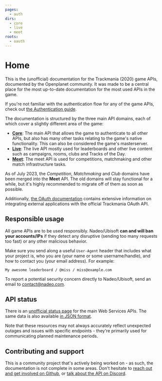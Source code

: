 ```yaml
---
pages:
  - auth
dirs:
  - core
  - live
  - meet
roots:
  - oauth
---
```


# Home

This is the (unofficial) documentation for the Trackmania (2020) game APIs, documented by the Openplanet community. It was made to be a central place for the most up-to-date documentation for the most used APIs in the game.

If you're not familiar with the authentication flow for any of the game APIs, check out [the Authentication guide](/auth).

The documentation is structured by the three main API domains, each of which cover a slightly different area of the game:

- [**Core**](/core): The main API that allows the game to authenticate to all other APIs, but also has many other tasks relating to the game's native functionality. This can also be considered the game's masterserver.
- [**Live**](/live): The live API mostly used for leaderboards and other live content such as campaigns, rooms, clubs and Tracks of the Day.
- [**Meet**](/meet): The meet API is used for competitions, matchmaking and other match infrastructure tasks.

As of July 2023, the _Competition_, _Matchmaking_ and _Club_ domains have been merged into the **Meet** API. The old domains will stay functional for a while, but it's highly recommended to migrate off of them as soon as possible.

Additionally, [the OAuth documentation](/oauth/summary) contains extensive information on integrating external applications with the official Trackmania OAuth API.

## Responsible usage

All game APIs are to be used responsibly. Nadeo/Ubisoft **can and will ban your accounts/IPs** if they detect any disruptive (sending too many requests too fast) or any other malicious behavior.

Make sure you send along a useful `User-Agent` header that includes what your project is, who you are (your name or some username/handle), and how to contact you (your email address). For example:

```plain
My awesome leaderboard / @miss / miss@example.com
```

To report a potential security concern directly to Nadeo/Ubisoft, send an email to <contact@nadeo.com>.

## API status

There is an [unofficial status page](https://trackmania-status.s3.eu-west-1.amazonaws.com/status.html) for the main Web Services APIs. The same data is also available [in JSON format](https://trackmania-status.s3.eu-west-1.amazonaws.com/status.json).

Note that these resources may not always accurately reflect unexpected outages and issues with specific endpoints - they're primarily used for communicating planned maintenance periods.

## Contributing and support

This is a community project that's actively being worked on - as such, the documentation is not complete in some areas. Don't hesitate to [reach out and get involved on Github](https://github.com/openplanet-nl/nadeoapi-docs), or [talk about the API on Discord](https://openplanet.dev/link/discord).
